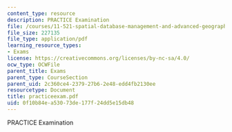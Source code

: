 ```yaml
---
content_type: resource
description: PRACTICE Examination
file: /courses/11-521-spatial-database-management-and-advanced-geographic-information-systems-spring-2003/0f10b84ea53073de177f24dd5e15db48_practiceexam.pdf
file_size: 227135
file_type: application/pdf
learning_resource_types:
- Exams
license: https://creativecommons.org/licenses/by-nc-sa/4.0/
ocw_type: OCWFile
parent_title: Exams
parent_type: CourseSection
parent_uid: 2c360ce4-2379-27b6-2e48-edd4fb2130ee
resourcetype: Document
title: practiceexam.pdf
uid: 0f10b84e-a530-73de-177f-24dd5e15db48
---
```

PRACTICE Examination